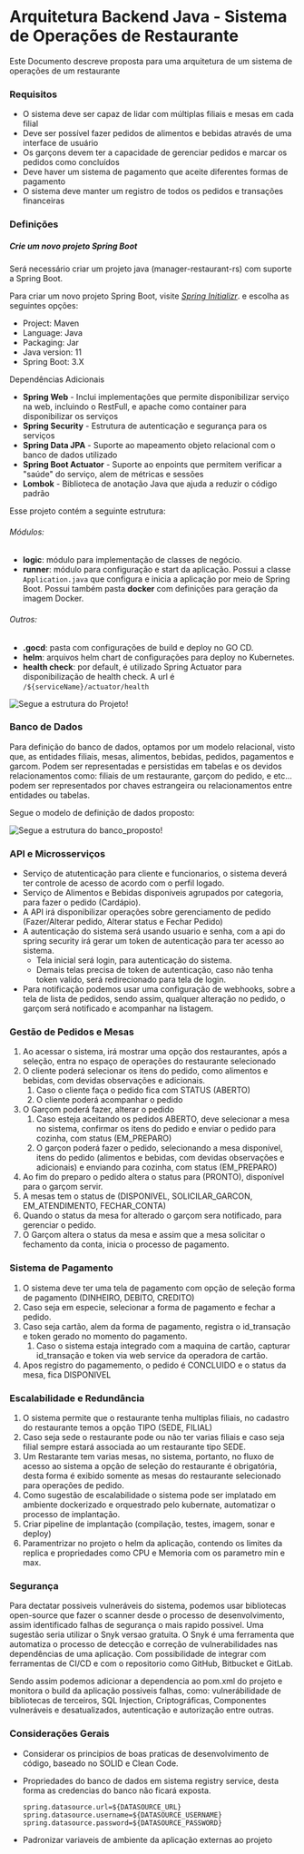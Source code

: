 # Arquitetura Backend Java - Sistema de Operações de Restaurante

Este Documento descreve proposta para uma arquitetura de um sistema de operações de um restaurante

### Requisitos

<ul>
  <li>O sistema deve ser capaz de lidar com múltiplas filiais e mesas em cada filial</li>
  <li>Deve ser possível fazer pedidos de alimentos e bebidas através de uma interface de usuário</li>
  <li>Os garçons devem ter a capacidade de gerenciar pedidos e marcar os pedidos como concluídos</li>
  <li>Deve haver um sistema de pagamento que aceite diferentes formas de pagamento</li>
  <li>O sistema deve manter um registro de todos os pedidos e transações financeiras</li>
</ul>

### Definições

##### Crie um novo projeto Spring Boot

Será necessário criar um projeto java (manager-restaurant-rs) com suporte a Spring Boot. 

Para criar um novo projeto Spring Boot, visite *[Spring Initializr](https://start.spring.io/)*. e escolha as seguintes opções:

- Project: Maven
- Language: Java
- Packaging: Jar
- Java version: 11
- Spring Boot: 3.X

Dependências Adicionais

- **Spring Web** - Inclui implementações que permite disponibilizar serviço na web, incluindo o RestFull, e apache como container para disponibilizar os serviços
- **Spring Security** - Estrutura de autenticação e segurança para os serviços
- **Spring Data JPA** - Suporte ao mapeamento objeto relacional com o banco de dados utilizado
- **Spring Boot Actuator** - Suporte ao enpoints que permitem verificar a "saúde" do serviço, alem de métricas e sessões
- **Lombok** - Biblioteca de anotação Java que ajuda a reduzir o código padrão

Esse projeto contém a seguinte estrutura:

###### Módulos:

- **logic**: módulo para implementação de classes de negócio.
- **runner**: módulo para configuração e start da aplicação. Possui a classe `Application.java`
  que configura e inicia a aplicação por meio de Spring Boot. Possui também pasta **docker** com
  definições para geração da imagem Docker.

###### Outros:

- **.gocd**: pasta com configurações de build e deploy no GO CD.
- **helm**: arquivos helm chart de configurações para deploy no Kubernetes.
- **health check**: por default, é utilizado Spring Actuator para disponibilização
  de health check. A url é `/${serviceName}/actuator/health`

![Segue a estrutura do Projeto!](implement_app.png)

### Banco de Dados

Para definição do banco de dados, optamos por um modelo relacional, visto que, as entidades filiais, mesas, alimentos, bebidas, pedidos, pagamentos e garcom. 
Podem ser representadas e persistidas em tabelas e os devidos relacionamentos como: filiais de um restaurante, garçom do pedido, e etc...
podem ser representados por chaves estrangeira ou relacionamentos entre entidades ou tabelas.

Segue o modelo de definição de dados proposto:

![Segue a estrutura do banco_proposto!](DER_SaaS_Restaurante.png)

### API e Microsserviços

  - Serviço de atutenticação para cliente e funcionarios, o sistema deverá ter controle de acesso de acordo com o perfil logado.
  - Serviço de Alimentos e Bebidas disponiveis agrupados por categoria, para fazer o pedido (Cardápio).
  - A API irá disponibilizar operações sobre gerenciamento de pedido (Fazer/Alterar pedido, Alterar status e Fechar Pedido)
  - A autenticação do sistema será usando usuario e senha, com a api do spring security irá gerar um token de autenticação para ter acesso ao sistema.
    - Tela inicial será login, para autenticação do sistema.
    - Demais telas precisa de token de autenticação, caso não tenha token valido, será redirecionado para tela de login.
  - Para notificação podemos usar uma configuração de webhooks, sobre a tela de lista de pedidos, sendo assim, qualquer alteração no pedido, o garçom será notificado e acompanhar na listagem.

### Gestão de Pedidos e Mesas

1. Ao acessar o sistema, irá mostrar uma opção dos restaurantes, após a seleção, entra no espaço de operações do restaurante selecionado
2. O cliente poderá selecionar os itens do pedido, como alimentos e bebidas, com devidas observações e adicionais.
   1. Caso o cliente faça o pedido fica com STATUS (ABERTO)
   2. O cliente poderá acompanhar o pedido
3. O Garçom poderá fazer, alterar o pedido
   1. Caso esteja aceitando os pedidos ABERTO, deve selecionar a mesa no sistema, confirmar os itens do pedido e enviar o pedido para cozinha, com status (EM_PREPARO) 
   2. O garçon poderá fazer o pedido, selecionando a mesa disponível, itens do pedido (alimentos e bebidas, com devidas observações e adicionais) e enviando para cozinha, com status (EM_PREPARO)
4. Ao fim do preparo o pedido altera o status para (PRONTO), disponível para o garçom servir.
5. A mesas tem o status de (DISPONIVEL, SOLICILAR_GARCON, EM_ATENDIMENTO, FECHAR_CONTA)
6. Quando o status da mesa for alterado o garçom sera notificado, para gerenciar o pedido.
7. O Garçom altera o status da mesa e assim que a mesa solicitar o fechamento da conta, inicia o processo de pagamento.

### Sistema de Pagamento

1.  O sistema deve ter uma tela de pagamento com opção de seleção forma de pagamento (DINHEIRO, DEBITO, CREDITO)
   1. Caso seja em especie, selecionar a forma de pagamento e fechar a pedido.
   2. Caso seja cartão, alem da forma de pagamento, registra o id_transação e token gerado no momento do pagamento.
      1. Caso o sistema estaja integrado com a maquina de cartão, capturar id_transação e token via web service da operadora de cartão.
2.  Apos registro do pagamemento, o pedido é CONCLUIDO e o status da mesa, fica DISPONIVEL

### Escalabilidade e Redundância

1.  O sistema permite que o restaurante tenha multiplas filiais, no cadastro do restaurante temos a opção TIPO (SEDE, FILIAL)
   1. Caso seja sede o restaurante pode ou não ter varias filiais e caso seja filial sempre estará associada ao um restaurante tipo SEDE.
2.  Um Restarante tem varias mesas, no sistema, portanto, no fluxo de acesso ao sistema a opção de seleção do restaurante é obrigatória, desta forma é exibido somente as mesas do restaurante selecionado para operações de pedido. 
3.  Como sugestão de escalabilidade o sistema pode ser implatado em ambiente dockerizado e orquestrado pelo kubernate, automatizar o processo de implantação.
   1. Criar pipeline de implantação (compilação, testes, imagem, sonar e deploy)
   2. Paramentrizar no projeto o helm da aplicação, contendo os limites da replica e propriedades como CPU e Memoria com os parametro min e max.

### Segurança

Para dectatar possiveis vulneráveis do sistema, podemos usar bibliotecas open-source que fazer o scanner desde o processo de desenvolvimento, assim identificado falhas de segurança o mais rapido possivel.
Uma sugestão seria utilizar o Snyk versao gratuita. O Snyk é uma ferramenta que automatiza o processo de detecção e correção de vulnerabilidades nas dependências de uma aplicação.
Com possibilidade de integrar com ferramentas de CI/CD e com o repositorio como GitHub, Bitbucket e GitLab. 

Sendo assim podemos adicionar a dependencia ao pom.xml do projeto e monitora o build da aplicação possiveis falhas, como: vulnerábilidade de bibliotecas de terceiros, SQL Injection, Criptográficas, Componentes vulneráveis e desatualizados, autenticação e autorização entre outras.

### Considerações Gerais

 - Considerar os principios de boas praticas de desenvolvimento de código, baseado no SOLID e Clean Code. 
 - Propriedades do banco de dados em sistema registry service, desta forma as credencias do banco não ficará exposta.

   ```
   spring.datasource.url=${DATASOURCE_URL}
   spring.datasource.username=${DATASOURCE_USERNAME}
   spring.datasource.password=${DATASOURCE_PASSWORD}

 - Padronizar variaveis de ambiente da aplicação externas ao projeto
